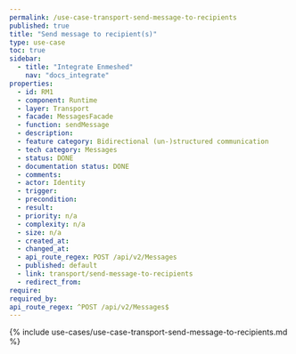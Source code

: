 ```yaml
---
permalink: /use-case-transport-send-message-to-recipients
published: true
title: "Send message to recipient(s)"
type: use-case
toc: true
sidebar:
  - title: "Integrate Enmeshed"
    nav: "docs_integrate"
properties:
  - id: RM1
  - component: Runtime
  - layer: Transport
  - facade: MessagesFacade
  - function: sendMessage
  - description:
  - feature category: Bidirectional (un-)structured communication
  - tech category: Messages
  - status: DONE
  - documentation status: DONE
  - comments:
  - actor: Identity
  - trigger:
  - precondition:
  - result:
  - priority: n/a
  - complexity: n/a
  - size: n/a
  - created_at:
  - changed_at:
  - api_route_regex: POST /api/v2/Messages
  - published: default
  - link: transport/send-message-to-recipients
  - redirect_from:
require:
required_by:
api_route_regex: ^POST /api/v2/Messages$
---
```


{% include use-cases/use-case-transport-send-message-to-recipients.md %}
